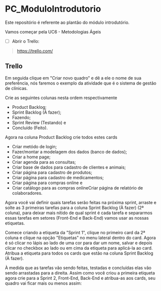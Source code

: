 # PC_ModuloIntrodutorio
 Este repositório é referente ao plantão do módulo introdutório.

 Vamos começar pela UC6 - Metodologias Ágeis
 
- [ ] Abrir o Trello:
> https://trello.com/

## Trello

Em seguida clique em "Criar novo quadro" e dê a ele o nome de sua preferência, nós faremos o exemplo da atividade que é o sistema de gestão de clínicas.

Crie as seguintes colunas nesta ordem respectivamente
- Product Backlog;
- Sprint Backlog (À fazer);
- Fazendo;
- Sprint Review (Testando) e
- Concluído (Feito).

Agora na coluna Product Backlog crie todos estes cards
- Criar metódo de login;
- Fazer/montar a modelagem dos dados (banco de dados);
- Criar a home page;
- Criar agenda para as consultas;
- Criar base de dados para cadastro de clientes e animais;
- Criar página para cadastro de produtos;
- Criar página para cadastro de medicamentos;
- Criar página para compras online e
- Criar catálogo para as compras onlineCriar página de relatório de colaboradores.

Agora você vai definir quais tarefas serão feitas na próxima sprint, arraste e solte as 3 primeiras tarefas para a coluna Sprint Backlog (À fazer) (2ª coluna), para deixar mais nítido de qual sprint é cada tarefa e separarmos essas tarefas em setores (Front-End e Back-End) vamos usar as nossas etiquetas.

Comece criando a etiqueta da "Sprint 1", clique no primeiro card da 2ª coluna e clique na opção "Etiquetas" no menu lateral dentro do card. Agora é só clicar no lápis ao lado de uma cor para dar um nome, salvar e depois clicar no checkbox ao lado ou em cima da etiqueta para aplicá-la ao card.
Atribua a etiqueta para todos os cards que estão na coluna Sprint Backlog (À fazer).

À medida que as tarefas vão sendo feitas, testadas e concluídas elas vão sendo arrastadas para a direita.
Assim como você criou a primeira etiqueta agora crie para a Sprint 2, Front-End, Back-End e atribua-as aos cards, seu quadro vai ficar mais ou menos assim:
